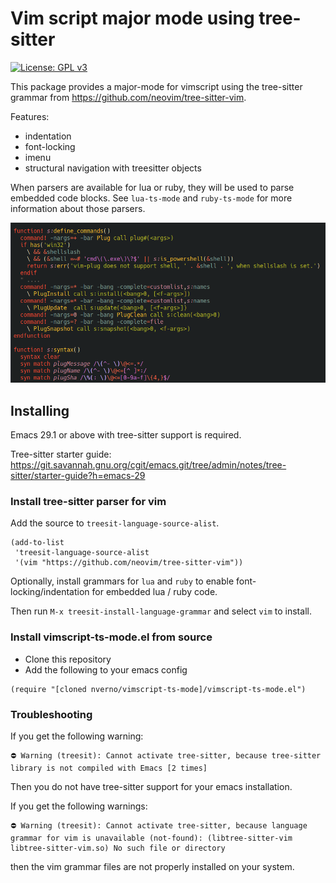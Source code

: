 # Vim script major mode using tree-sitter

[![License: GPL v3](https://img.shields.io/badge/License-GPLv3-blue.svg)](https://www.gnu.org/licenses/gpl-3.0)

This package provides a major-mode for vimscript using the tree-sitter 
grammar from https://github.com/neovim/tree-sitter-vim.

Features:
- indentation
- font-locking
- imenu
- structural navigation with treesitter objects

When parsers are available for lua or  ruby, they will be used to parse embedded
code blocks.  See `lua-ts-mode`  and `ruby-ts-mode`  for more  information about
those parsers.

![example](doc/vimscript-example.png)

## Installing

Emacs 29.1 or above with tree-sitter support is required. 

Tree-sitter starter guide: https://git.savannah.gnu.org/cgit/emacs.git/tree/admin/notes/tree-sitter/starter-guide?h=emacs-29

### Install tree-sitter parser for vim

Add the source to `treesit-language-source-alist`. 

```elisp
(add-to-list
 'treesit-language-source-alist
 '(vim "https://github.com/neovim/tree-sitter-vim"))
```

Optionally, install grammars for `lua` and `ruby` to enable
font-locking/indentation for embedded lua / ruby code.

Then run `M-x treesit-install-language-grammar` and select `vim` to install.

### Install vimscript-ts-mode.el from source

- Clone this repository
- Add the following to your emacs config

```elisp
(require "[cloned nverno/vimscript-ts-mode]/vimscript-ts-mode.el")
```

### Troubleshooting

If you get the following warning:

```
⛔ Warning (treesit): Cannot activate tree-sitter, because tree-sitter
library is not compiled with Emacs [2 times]
```

Then you do not have tree-sitter support for your emacs installation.

If you get the following warnings:
```
⛔ Warning (treesit): Cannot activate tree-sitter, because language grammar for vim is unavailable (not-found): (libtree-sitter-vim libtree-sitter-vim.so) No such file or directory
```

then the vim grammar files are not properly installed on your system.
